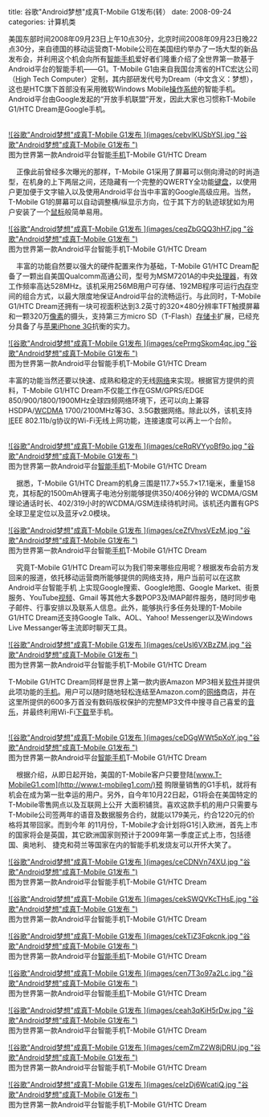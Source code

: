 title: 谷歌\"Android梦想\"成真T-Mobile G1发布(转）
date: 2008-09-24
categories: 计算机类

美国东部时间2008年09月23日上午10点30分，北京时间2008年09月23日晚22点30分，来自德国的移动运营商T-Mobile公司在美国纽约举办了一场大型的新品发布会，并利用这个机会向所有[智能手机](http://mobile.zol.com.cn/aptitude.html)爱好者们隆重介绍了全世界第一款基于Android平台的智能手机——G1。T-Mobile G1由来自我国台湾省的HTC宏达公司（[Hi](http://xiazai.zol.com.cn/detail/20/197649.shtml)gh Tech Computer）定制，其内部研发代号为Dream（中文含义：梦想），这也是HTC旗下首部没有采用微软Windows Mobile[操作系统](http://detail.zol.com.cn/os_index/subcate121_list_1.html)的智能手机。Android平台由Google发起的“开放手机联盟”开发，因此大家也习惯称T-Mobile G1/HTC Dream是Google手机。

[  
![谷歌"Android梦想"成真T-Mobile G1发布 ](images/cebvlKUSbYSI.jpg "谷歌"Android梦想"成真T-Mobile G1发布 ")](http://detail.zol.com.cn/picture_index_236/index2355667.shtml)  
图为世界第一款Android平台智能[手机](http://detail.zol.com.cn/cell_phone_index/subcate57_list_1.html)T-Mobile G1/HTC Dream

    正像此前曾经多次曝光的那样，T-Mobile G1采用了屏幕可以侧向滑动的时尚造型，在机身的上下两层之间，还隐藏有一个完整的QWERTY全功能[键盘](http://detail.zol.com.cn/keyboard_index/subcate33_list_1.html)，以使用户更加便于文字输入以及使用Android平台当中丰富的Google高级应用。当然，T-Mobile G1的屏幕可以自动调整横/纵显示方向，位于其下方的轨迹球犹如为用户安装了一个[鼠标](http://detail.zol.com.cn/mice_index/subcate32_list_1.html)般简单易用。

[![谷歌"Android梦想"成真T-Mobile G1发布 ](images/ceqZbGQQ3hH7.jpg "谷歌"Android梦想"成真T-Mobile G1发布 ")](http://detail.zol.com.cn/picture_index_236/index2355668.shtml)  
图为世界第一款Android平台智能手机T-Mobile G1/HTC Dream

    丰富的功能自然要以强大的硬件配置来作为基础，T-Mobile G1/HTC Dream配备了一颗出自美国Qualcomm高通公司，型号为MSM7201A的中央[处理器](http://detail.zol.com.cn/product_param/index3449.html)，有效工作频率高达528MHz。该机采用256MB用户可存储、192MB程序可运行[内存](http://detail.zol.com.cn/memory_index/subcate3_list_1.html)空间的组合方式，以最大限度地保证Android平台的流畅运行。与此同时，T-Mobile G1/HTC Dream还拥有一块可视面积达到3.2英寸的320×480分辨率TFT触摸屏幕和一颗320万[像素](http://detail.zol.com.cn/product_param/index215.html)的摄头，支持第三方micro SD（T-Flash）[存储卡](http://detail.zol.com.cn/product_param/index240.html)扩展，已经充分具备了与[苹果](http://detail.zol.com.cn/cell_phone_index/subcate57_544_list_1.html)[iPhone 3G](http://detail.zol.com.cn/cell_phone/index143041.shtml)抗衡的实力。

[![谷歌"Android梦想"成真T-Mobile G1发布 ](images/cePrmgSkom4qc.jpg "谷歌"Android梦想"成真T-Mobile G1发布 ")](http://detail.zol.com.cn/picture_index_236/index2355669.shtml)  
图为世界第一款Android平台智能手机T-Mobile G1/HTC Dream

丰富的功能当然还要以快速、成熟和稳定的无线[网络](http://net.zol.com.cn/)来实现。根据官方提供的资料，T-Mobile G1/HTC Dream不仅能工作在GSM/GPRS/EDGE 850/900/1800/1900MHz全球四频网络环境下，还可以向上兼容HSDPA/[WCDMA](http://detail.zol.com.cn/cell_phone_index/subcate57_list_s140_1.html) 1700/2100MHz等3G、3.5G数据网络。除此以外，该机支持[IE](http://xiazai.zol.com.cn/detail/6/51973.shtml)EE 802.11b/g协议的Wi-Fi无线上网功能，连接速度可以再上一个台阶。

[  
![谷歌"Android梦想"成真T-Mobile G1发布 ](images/ceRqRVYyoBf9o.jpg "谷歌"Android梦想"成真T-Mobile G1发布 ")](http://detail.zol.com.cn/picture_index_236/index2355670.shtml)  
图为世界第一款Android平台[智能手机](http://mobile.zol.com.cn/aptitude.html)T-Mobile G1/HTC Dream

    据悉，T-Mobile G1/HTC Dream的机身三围是117.7×55.7×17.1毫米，重量158克，其标配的1500mAh锂离子电池分别能够提供350/406分钟的 WCDMA/GSM理论通话时长、402/319小时的WCDMA/GSM连续待机时间。该机还内置有GPS全球卫星定位以及蓝牙v2.0模块。

[![谷歌"Android梦想"成真T-Mobile G1发布 ](images/ceZfVhvsVEzM.jpg "谷歌"Android梦想"成真T-Mobile G1发布 ")](http://detail.zol.com.cn/picture_index_236/index2355671.shtml)  
图为世界第一款Android平台智能[手机](http://detail.zol.com.cn/cell_phone_index/subcate57_list_1.html)T-Mobile G1/HTC Dream

    究竟T-Mobile G1/HTC Dream可以为我们带来哪些应用呢？根据发布会前方发回来的报道，依托移动运营商所能够提供的网络支持，用户当前可以在这款Android平台智能手机 上实现Google搜索、Google地图、Google Market、街景服务、YouTube[视频](http://v.zol.com.cn/)、Gmail 等其他大多数POP3及IMAP邮件服务，随时同步电子邮件、行事安排以及联系人信息。此外，能够执行多任务处理的T-Mobile G1/HTC Dream还支持Google Talk、AOL、Yahoo! Messenger以及Windows Live Messanger等主流即时聊天工具。

[![谷歌"Android梦想"成真T-Mobile G1发布 ](images/ceUsl6VXBzZM.jpg "谷歌"Android梦想"成真T-Mobile G1发布 ")](http://detail.zol.com.cn/picture_index_236/index2355672.shtml)  
图为世界第一款Android平台智能手机T-Mobile G1/HTC Dream

T-Mobile G1/HTC Dream同样是世界上第一款内嵌Amazon MP3相关[软件](http://soft.zol.com.cn/)并提供此项功能的[手机](http://detail.zol.com.cn/cell_phone_index/subcate57_list_1.html)。用户可以随时随地轻松连结至Amazon.com的[网络](http://net.zol.com.cn/)商店，并在这里所提供的600多万首没有数码版权保护的完整MP3文件中搜寻自己喜爱的[音乐](http://music.51flash.com/)，并最终利用Wi-Fi[下载](http://xiazai.zol.com.cn/)至手机。

[  
![谷歌"Android梦想"成真T-Mobile G1发布 ](images/ceDGgWWt5pXoY.jpg "谷歌"Android梦想"成真T-Mobile G1发布 ")](http://detail.zol.com.cn/picture_index_236/index2355673.shtml)  
图为世界第一款Android平台[智能手机](http://mobile.zol.com.cn/aptitude.html)T-Mobile G1/HTC Dream

    根据介绍，从即日起开始，美国的T-Mobile客户只要登陆[www.T-MobileG1.com](http://www.t-mobileg1.com/)预 购限量销售的G1手机，就将有机会在成为第一批幸运的用户。另外，自今年10月22日起，G1将会在美国特定的T-Mobile零售网点以及互联网上公开 大面积铺货。喜欢这款手机的用户只需要与T-Mobile公司签两年的语音及数据服务合约，就能以179美元，约合1220元的价格将其带回家。而到今年 的11月份，T-Mobile才会计划将G1引入欧洲，首先上市的国家将会是英国，其它欧洲国家则预计于2009年第一季度正式上市，包括德国、奥地利、 捷克和荷兰等国家在内的智能手机发烧友可以开怀大笑了。

[![谷歌"Android梦想"成真T-Mobile G1发布 ](images/ceCDNVn74XU.jpg "谷歌"Android梦想"成真T-Mobile G1发布 ")](http://detail.zol.com.cn/picture_index_236/index2355674.shtml)  
图为世界第一款Android平台智能手机T-Mobile G1/HTC Dream

[![谷歌"Android梦想"成真T-Mobile G1发布 ](images/cekSWQVKcTHsE.jpg "谷歌"Android梦想"成真T-Mobile G1发布 ")](http://detail.zol.com.cn/picture_index_236/index2354751.shtml)  
图为世界第一款Android平台智能手机T-Mobile G1/HTC Dream

[![谷歌"Android梦想"成真T-Mobile G1发布 ](images/cekTiZ3Fqkcnk.jpg "谷歌"Android梦想"成真T-Mobile G1发布 ")](http://detail.zol.com.cn/picture_index_236/index2354752.shtml)  
图为世界第一款Android平台[智能手机](http://mobile.zol.com.cn/aptitude.html)T-Mobile G1/HTC Dream

[![谷歌"Android梦想"成真T-Mobile G1发布 ](images/cen7T3o97a2Lc.jpg "谷歌"Android梦想"成真T-Mobile G1发布 ")](http://detail.zol.com.cn/picture_index_236/index2354753.shtml)  
图为世界第一款Android平台智能[手机](http://detail.zol.com.cn/cell_phone_index/subcate57_list_1.html)T-Mobile G1/HTC Dream

[![谷歌"Android梦想"成真T-Mobile G1发布 ](images/ceah3qKiH5rDw.jpg "谷歌"Android梦想"成真T-Mobile G1发布 ")](http://detail.zol.com.cn/picture_index_236/index2355675.shtml)  
图为世界第一款Android平台智能手机T-Mobile G1/HTC Dream

[![谷歌"Android梦想"成真T-Mobile G1发布 ](images/cemZmZ2W8jDRU.jpg "谷歌"Android梦想"成真T-Mobile G1发布 ")](http://detail.zol.com.cn/picture_index_236/index2355676.shtml)  
图为世界第一款Android平台智能手机T-Mobile G1/HTC Dream

[![谷歌"Android梦想"成真T-Mobile G1发布 ](images/ceIzDj6WcatiQ.jpg "谷歌"Android梦想"成真T-Mobile G1发布 ")](http://detail.zol.com.cn/picture_index_236/index2355677.shtml)  
图为世界第一款Android平台智能手机T-Mobile G1/HTC Dream
